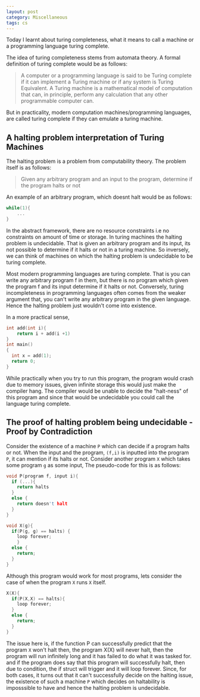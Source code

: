 ```yaml
---
layout: post
category: Miscellaneous
tags: cs
---
```



Today I learnt about turing completeness, what it means to call a machine or a programming language turing complete. 

The idea of turing completeness stems from automata theory. A formal definition of turing complete would be as follows: 
>A computer or a programming language is said to be Turing complete if it can implement a Turing machine or if any system is Turing Equivalent. A Turing machine is a mathematical model of computation that can, in principle, perform any calculation that any other programmable computer can.  

But in practicality, modern computation machines/programming languages, are called turing complete if they can emulate a turing machine. 

## A halting problem interpretation of Turing Machines
The halting problem is a problem from computability theory. The problem itself is as follows: 
> Given any arbitrary program and an input to the program, determine if the program halts or not

An example of an arbitrary program, which doesnt halt would be as follows: 
```c++
while(1){
    ...
}
```
In the abstract framework, there are no resource constraints i.e no constraints on amount of time or storage. In turing machines the halting problem is undecidable. That is given an arbitrary program and its input, its not possible to determine if it halts or not in a turing machine. So inversely, we can think of machines on which the halting problem is undecidable to be turing complete.

Most modern programming languages are turing complete. That is you can write any arbitrary program f in them, but there is no program which given the program f and its input determine if it halts or not. Conversely, turing incompleteness in programming languages often comes from the weaker argument that, you can't write any arbitrary program in the given language. Hence the halting problem just wouldn't come into existence. 


In a more practical sense, 
```c++
int add(int i){
    return i + add(i +1)
}
int main()
{
  int x = add(1);
  return 0;
}
```
While practically when you try to run this program, the program would crash due to memory issues, given infinite storage this would just make the compiler hang. The compiler would be unable to decide the "halt-ness" of this program and since that would be undecidable you could call the language turing complete.



## The proof of halting problem being undecidable - Proof by Contradiction
Consider the existence of a machine `P` which can decide if a program halts or not. When the input and the program, `(f,i)` is inputted into the program `P`, it can mention if its halts or not. 
Consider another program `X` which takes some program `g` as some input, The pseudo-code for this is as follows:
```c++
void P(program f, input i){
  if (...){
    return halts
  }
  else {
    return doesn't halt
  }
}

void X(g){
  if(P(g, g) == halts) {
    loop forever;
    }
  else {
    return;
  }
}
```
Although this program would work for most programs, lets consider the case of when the program `X` runs `X` itself.
```c++
X(X){
  if(P(X,X) == halts){
    loop forever;
  }
  else {
    return;
  }
}
```
The issue here is, if the function P can successfully predict that the program `X` won't halt then, the program X(X) will never halt, then the program will run infinitely long and it has failed to do what it was tasked for. and if the program does say that this program will successfully halt, then due to condition, the if struct will trigger and it will loop forever. Since, for both cases, it turns out that it can't successfully decide on the halting issue, the existence of such a machine `P` which decides on haltability is imposssible to have and hence the halting problem is undecidable.

